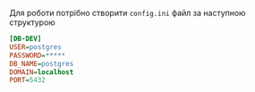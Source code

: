 Для роботи потрібно створити `config.ini` файл за наступною структурою

```ini
[DB-DEV]
USER=postgres
PASSWORD=*****
DB_NAME=postgres
DOMAIN=localhost
PORT=5432
```